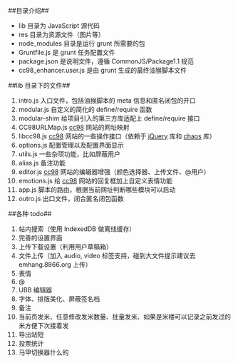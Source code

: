 ##目录介绍##

- lib 目录为 JavaScript 源代码
- res 目录为资源文件（图片等）
- node\_modules 目录是运行 grunt 所需要的包
- Gruntfile.js 是 grunt 任务配置文件
- package.json 是说明文件，遵循 CommonJS/Package1.1 规范
- cc98\_enhancer.user.js 是由 grunt 生成的最终油猴脚本文件

##lib 目录下的文件##

1. intro.js 入口文件，包括油猴脚本的 meta 信息和匿名闭包的开口
2. modular.js 自定义的简化的 define/require 函数
3. modular-shim 给项目引入的第三方库适配上 define/require 接口
4. CC98URLMap.js [cc98][1] 网站的网址映射
5. libcc98.js [cc98][1] 网站的一些操作接口（依赖于 [jQuery](http://jquery.com/download/) 库和 [chaos](https://github.com/sodatea/chaos) 库）
6. options.js 配置管理以及配置界面显示
7. utils.js 一些杂项功能，比如屏蔽用户
8. alias.js 备注功能
9. editor.js [cc98][1] 网站的编辑器增强（颜色选择器、上传文件、@用户）
10. emotions.js 给 [cc98][1] 网站的回复框加上自定义表情功能
11. app.js 脚本的路由，根据当前网址判断哪些模块可以启动
12. outro.js 出口文件，闭合匿名闭包函数

[1]: http://www.cc98.org/


##各种 todo##

1. 帖内搜索（使用 IndexedDB 做离线缓存）
2. 完善的设置界面
3. 上传下载设置（利用用户草稿箱）
4. 文件上传（加入 audio, video 标签支持，碰到大文件提示建议去 emhang.8866.org 上传）
5. 表情
6. @ 
7. UBB 编辑器
8. 字体、排版美化、屏蔽签名档
9. 备注
10. 当前页发米、任意修改发米数量、批量发米、如果是米楼可以记录之前发过的米方便下次接着发
11. 导出站短
12. 投票统计
13. 马甲切换器什么的
